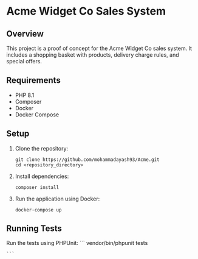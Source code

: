 # Acme Widget Co Sales System

## Overview

This project is a proof of concept for the Acme Widget Co sales system. It includes a shopping basket with products, delivery charge rules, and special offers.

## Requirements

- PHP 8.1
- Composer
- Docker
- Docker Compose

## Setup

1. Clone the repository:
    ```
    git clone https://github.com/mohammadayash93/Acme.git
    cd <repository_directory>
    ```

2. Install dependencies:
    ```
    composer install
    ```

3. Run the application using Docker:
    ```
    docker-compose up
    ```

## Running Tests

Run the tests using PHPUnit:
    ```
    vendor/bin/phpunit tests     
    
    ```
